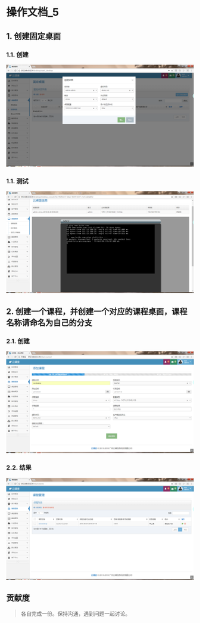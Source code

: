 # 操作文档_5
## 1. 创建固定桌面
### 1.1. 创建
![](./asset/create_desktop.PNG)

### 1.1. 测试
![](./asset/test_desktop.PNG)

## 2. 创建一个课程，并创建一个对应的课程桌面，课程名称请命名为自己的分支
### 2.1. 创建
![](./asset/create_course.PNG)

### 2.2. 结果
![](./asset/show_course.PNG)

## 贡献度
>各自完成一份。保持沟通，遇到问题一起讨论。
